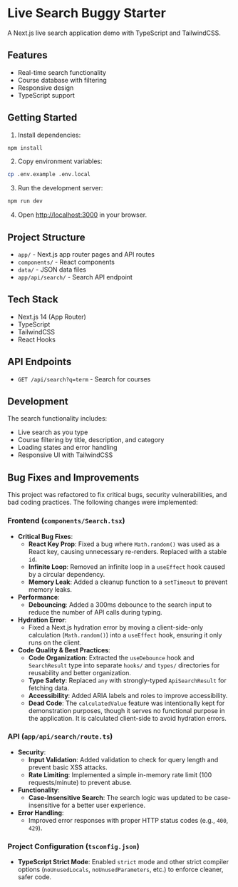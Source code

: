 # Live Search Buggy Starter

A Next.js live search application demo with TypeScript and TailwindCSS.

## Features

- Real-time search functionality
- Course database with filtering
- Responsive design
- TypeScript support

## Getting Started

1. Install dependencies:
```bash
npm install
```

2. Copy environment variables:
```bash
cp .env.example .env.local
```

3. Run the development server:
```bash
npm run dev
```

4. Open [http://localhost:3000](http://localhost:3000) in your browser.

## Project Structure

- `app/` - Next.js app router pages and API routes
- `components/` - React components
- `data/` - JSON data files
- `app/api/search/` - Search API endpoint

## Tech Stack

- Next.js 14 (App Router)
- TypeScript
- TailwindCSS
- React Hooks

## API Endpoints

- `GET /api/search?q=term` - Search for courses

## Development

The search functionality includes:
- Live search as you type
- Course filtering by title, description, and category
- Loading states and error handling
- Responsive UI with TailwindCSS

## Bug Fixes and Improvements

This project was refactored to fix critical bugs, security vulnerabilities, and bad coding practices. The following changes were implemented:

###  Frontend (`components/Search.tsx`)

- **Critical Bug Fixes**:
  - **React Key Prop**: Fixed a bug where `Math.random()` was used as a React key, causing unnecessary re-renders. Replaced with a stable `id`.
  - **Infinite Loop**: Removed an infinite loop in a `useEffect` hook caused by a circular dependency.
  - **Memory Leak**: Added a cleanup function to a `setTimeout` to prevent memory leaks.
- **Performance**:
  - **Debouncing**: Added a 300ms debounce to the search input to reduce the number of API calls during typing.
- **Hydration Error**:
  - Fixed a Next.js hydration error by moving a client-side-only calculation (`Math.random()`) into a `useEffect` hook, ensuring it only runs on the client.
- **Code Quality & Best Practices**:
  - **Code Organization**: Extracted the `useDebounce` hook and `SearchResult` type into separate `hooks/` and `types/` directories for reusability and better organization.
  - **Type Safety**: Replaced `any` with strongly-typed `ApiSearchResult` for fetching data.
  - **Accessibility**: Added ARIA labels and roles to improve accessibility.
  - **Dead Code**: The `calculatedValue` feature was intentionally kept for demonstration purposes, though it serves no functional purpose in the application. It is calculated client-side to avoid hydration errors.

### API (`app/api/search/route.ts`)

- **Security**:
  - **Input Validation**: Added validation to check for query length and prevent basic XSS attacks.
  - **Rate Limiting**: Implemented a simple in-memory rate limit (100 requests/minute) to prevent abuse.
- **Functionality**:
  - **Case-Insensitive Search**: The search logic was updated to be case-insensitive for a better user experience.
- **Error Handling**:
  - Improved error responses with proper HTTP status codes (e.g., `400`, `429`).

### Project Configuration (`tsconfig.json`)

- **TypeScript Strict Mode**: Enabled `strict` mode and other strict compiler options (`noUnusedLocals`, `noUnusedParameters`, etc.) to enforce cleaner, safer code.
